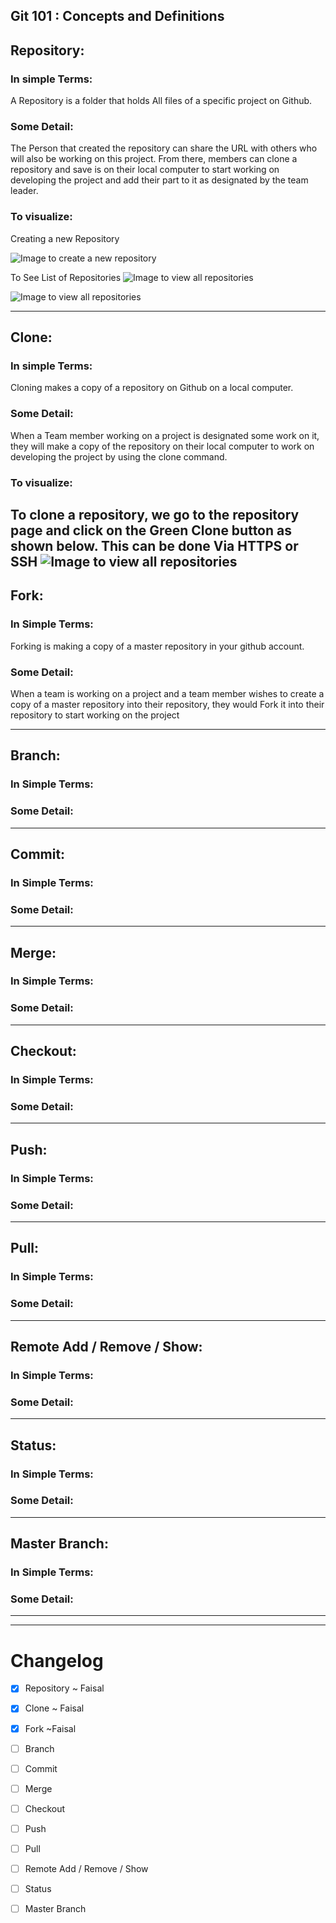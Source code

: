 Git 101 : Concepts and Definitions
---
## Repository:
 
### In simple Terms:

A Repository is a folder that holds All files of a specific project on Github.
 
### Some Detail:

The Person that created the repository can share the URL with others who will also be working on this project. From there, members can clone a repository and save is on their local computer to start working on developing the project and add their part to it as designated by the team leader.

### To visualize:
Creating a new Repository

![Image to create a new repository](images/createrepository.png)

To See List of Repositories
![Image to view all repositories](images/seerepo1.png)

![Image to view all repositories](images/seerepo2.png)

---

## Clone: 

### In simple Terms:

Cloning makes a copy of a repository on Github on a local computer.

### Some Detail:

When a Team member working on a project is designated some work on it, they will make a copy of the repository on their local computer to work on developing the project by using the clone command.

### To visualize:

To clone a repository, we go to the repository page and click on the Green Clone button as shown below. This can be done Via HTTPS or SSH
![Image to view all repositories](images/clone.png)
---

## Fork:

### In Simple Terms:
Forking is making a copy of a master repository in your github account.

### Some Detail:

When a team is working on a project and a team member wishes to create a copy of a master repository into their repository, they would Fork it into their repository to start working on the project

---
## Branch:

### In Simple Terms:


### Some Detail:

---

## Commit:

### In Simple Terms:


### Some Detail:

---

## Merge:

### In Simple Terms:


### Some Detail:


---


## Checkout:

### In Simple Terms:


### Some Detail:

---

## Push:

### In Simple Terms:


### Some Detail:

---
## Pull:

### In Simple Terms:


### Some Detail:

---

## Remote Add / Remove / Show:

### In Simple Terms:


### Some Detail:

---

## Status:

### In Simple Terms:


### Some Detail:

---

## Master Branch:

### In Simple Terms:


### Some Detail:

---
---
# Changelog

- [x] Repository ~ Faisal
- [x] Clone ~ Faisal
- [x] Fork ~Faisal
- [ ] Branch
- [ ] Commit
- [ ] Merge
- [ ] Checkout
- [ ] Push
- [ ] Pull
- [ ] Remote Add / Remove / Show
- [ ] Status
- [ ] Master Branch


